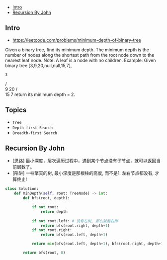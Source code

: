 - [Intro](#intro)
- [Recursion By John](#recursion-by-john)

## Intro

- https://leetcode.com/problems/minimum-depth-of-binary-tree

Given a binary tree, find its minimum depth.
The minimum depth is the number of nodes along the shortest path from the root node down to the nearest leaf node.
Note: A leaf is a node with no children.
Example:
Given binary tree [3,9,20,null,null,15,7],

    3
   / \
  9  20
    /  \
   15   7
return its minimum depth = 2.



## Topics

- `Tree`
- `Depth-first Search`
- `Breadth-first Search`


## Recursion By John

- [思路] 最小深度，层次遍历过程中，遇到某个节点没有子节点，就可以返回当前层数了。
- [陷阱] 一柱擎天的树, 最小深度是那根柱的高度, 而不是1. 左右节点都没有, 才算终止!

```py
class Solution:
    def minDepth(self, root: TreeNode) -> int:
        def bfs(root, depth):

            if not root:
                return depth
            
            if not root.left: # 没有左树, 那么就看右树
                return bfs(root.right, depth+1)
            if not root.right:
                return bfs(root.left, depth+1)

            return min(bfs(root.left, depth+1), bfs(root.right, depth+1)) # 左右都有, 就都考虑

        return bfs(root, 0)
```


